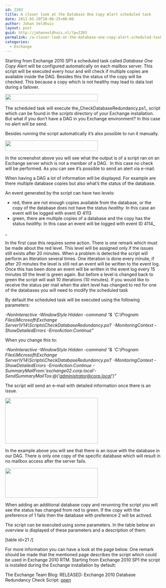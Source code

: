 ```yaml
---
id: 2203
title: A closer look at the Database One Copy Alert scheduled task
date: 2011-05-20T20:06:25+00:00
author: Johan Veldhuis
layout: post
guid: http://johanveldhuis.nl/?p=2203
permalink: /a-closer-look-at-the-database-one-copy-alert-scheduled-task/
categories:
  - Exchange
---
```

Starting from Exchange 2010 SP1 a scheduled task called _Database One Copy Alert_ will be configured automatically on each mailbox server. This script will be executed every hour and will check if multiple copies are available inside the DAG. Besides this the status of the copy will be checked. This because a copy which is not healthy may lead to data lost during a failover.

[<img title="Scheduled task" src="https://i1.wp.com/johanveldhuis.nl/wp-content/uploads/2011/05/Capture22-300x23.jpg?resize=300%2C23" alt="" width="300" height="23" data-recalc-dims="1" />](https://i0.wp.com/johanveldhuis.nl/wp-content/uploads/2011/05/Capture22.jpg)

The scheduled task will execute the_CheckDatabaseRedundancy.ps1_ script which can be found in the _scripts_ directory of your Exchange installation. But what if you don&#8217;t have a DAG in you Exchange environment? In this case no alert will be send.

Besides running the script automatically it&#8217;s also possible to run it manually.

[<img title="Run CheckDatabaseRedundacy.ps1" src="https://i0.wp.com/johanveldhuis.nl/wp-content/uploads/2011/05/Capture-300x34.jpg?resize=300%2C34" alt="" width="300" height="34" data-recalc-dims="1" />](https://i0.wp.com/johanveldhuis.nl/wp-content/uploads/2011/05/Capture.jpg)

In the screenshot above you will see what the output is of a script ran on an Exchange server which is not a member of a DAG.  In this case no check will be performed. As you can see it&#8217;s possible to send an alert via e-mail.

When having a DAG a lot of information will be displayed. For example are there multiple database copies but also what&#8217;s the status of the database.

An event generated by the script can have two levels:

  * red, there are not enough copies available from the database, or the copy of the database does not have the status _healthy._ In this case an event will be logged with event ID 4113
  * green, there are multiple copies of a database and the copy has the status _healthy._ In this case an event will be logged with event ID 4114_
  
_ 

In the first case this requires some action. There is one remark which must be made about the red level. This level will be assigned only if the issues still exists after 20 minutes. When a problem is detected the script will perform an itteration several times. One itteration is done every minute, if after 20 minutes the level is still red an event will be written to the event log. Once this has been done an event will be written in the event log every 15 minutes till the level is green again. But before a level is changed back to green the script will wait 10 itterations (10 minutes). If you would like to receive the status per mail when the alert level has changed to red for one of the databases you will need to modify the scheduled task

By default the scheduled task will be executed using the following parameters:

_-NonInteractive -WindowStyle Hidden -command &#8220;& &#8216;C:\Program Files\Microsoft\Exchange Server\V14\Scripts\CheckDatabaseRedundancy.ps1&#8217; -MonitoringContext -ShowDetailedErrors -ErrorAction:Continue&#8221;_

When you change this to:

_-NonInteractive -WindowStyle Hidden -command &#8220;& &#8216;C:\Program Files\Microsoft\Exchange Server\V14\Scripts\CheckDatabaseRedundancy.ps1&#8242; -MonitoringContext -ShowDetailedErrors -ErrorAction:Continue -SummaryMailFrom:&#8217;exchange02.corp.local&#8217;-SendSummaryMailTos:@(&#8216;administrator@corp.local&#8217;)&#8221;_

The script will send an e-mail with detailed information once there is an issue.

[<img title="Red Alert" src="https://i2.wp.com/johanveldhuis.nl/wp-content/uploads/2011/05/capture4-300x148.jpg?resize=300%2C148" alt="" width="300" height="148" data-recalc-dims="1" />](https://i2.wp.com/johanveldhuis.nl/wp-content/uploads/2011/05/capture4.jpg)

In the example above you will see that there is an issue with the database in our DAG. There is only one copy of the specific database which will result in no mailbox access after the server fails.

[<img title="Database in sync" src="https://i0.wp.com/johanveldhuis.nl/wp-content/uploads/2011/05/Capture5-300x96.jpg?resize=300%2C96" alt="" width="300" height="96" data-recalc-dims="1" />](https://i1.wp.com/johanveldhuis.nl/wp-content/uploads/2011/05/Capture5.jpg)

When adding an additional database copy and rerunning the script you will see the status has changed from red to green. If the copy with the preference of 1 fails then the database with preference 2 will be actived.

The script can be executed using some parameters. In the table below an overview is displayed of these parameters and a description of them:

[table id=21 /]

For more information you can have a look at the page below. One remark should be made that the mentioned page describes the script which could be used in Exchange 2010 RTM. Starting from Exchange 2010 SP1 the script is installed during the Exchange installation by default:

The Exchange Team Blog: RELEASED: Exchange 2010 Database Redundancy Check Script: <a href="http://blogs.technet.com/b/exchange/archive/2010/05/20/3409984.aspx" target="_blank">open</a>